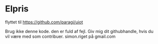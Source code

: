 # Elpris

flyttet til https://github.com/paragi/uiot

Brug ikke denne kode. den er fuld af fejl. 
Giv mig dit githubhandle, hvis du vil være med som contribuer.
simon.riget på gmail.com
